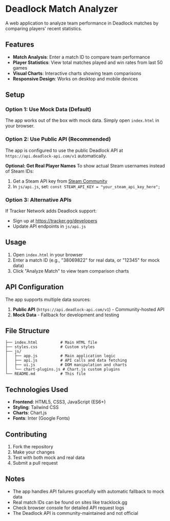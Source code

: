 # Deadlock Match Analyzer

A web application to analyze team performance in Deadlock matches by comparing players' recent statistics.

## Features

- **Match Analysis**: Enter a match ID to compare team performance
- **Player Statistics**: View total matches played and win rates from last 50 games
- **Visual Charts**: Interactive charts showing team comparisons
- **Responsive Design**: Works on desktop and mobile devices

## Setup

### Option 1: Use Mock Data (Default)
The app works out of the box with mock data. Simply open `index.html` in your browser.

### Option 2: Use Public API (Recommended)
The app is configured to use the public Deadlock API at `https://api.deadlock-api.com/v1` automatically.

**Optional: Get Real Player Names**
To show actual Steam usernames instead of Steam IDs:
1. Get a Steam API key from [Steam Community](https://steamcommunity.com/dev/apikey)
2. In `js/api.js`, set: `const STEAM_API_KEY = "your_steam_api_key_here";`

### Option 3: Alternative APIs

If Tracker Network adds Deadlock support:
- Sign up at https://tracker.gg/developers
- Update API endpoints in `js/api.js`

## Usage

1. Open `index.html` in your browser
2. Enter a match ID (e.g., "38069822" for real data, or "12345" for mock data)
3. Click "Analyze Match" to view team comparison charts

## API Configuration

The app supports multiple data sources:

1. **Public API** (`https://api.deadlock-api.com/v1`) - Community-hosted API
2. **Mock Data** - Fallback for development and testing

## File Structure

```
├── index.html          # Main HTML file
├── styles.css          # Custom styles
├── js/
│   ├── app.js          # Main application logic
│   ├── api.js          # API calls and data fetching
│   ├── ui.js           # DOM manipulation and charts
│   └── chart-plugins.js # Chart.js custom plugins
└── README.md           # This file
```

## Technologies Used

- **Frontend**: HTML5, CSS3, JavaScript (ES6+)
- **Styling**: Tailwind CSS
- **Charts**: Chart.js
- **Fonts**: Inter (Google Fonts)

## Contributing

1. Fork the repository
2. Make your changes
3. Test with both mock and real data
4. Submit a pull request

## Notes

- The app handles API failures gracefully with automatic fallback to mock data
- Real match IDs can be found on sites like tracklock.gg
- Check browser console for detailed API request logs
- The Deadlock API is community-maintained and not official